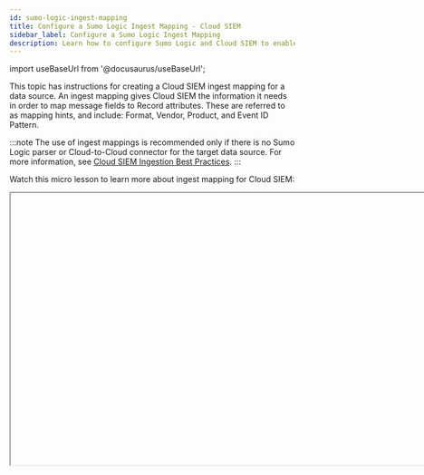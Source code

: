 ```yaml
---
id: sumo-logic-ingest-mapping
title: Configure a Sumo Logic Ingest Mapping - Cloud SIEM
sidebar_label: Configure a Sumo Logic Ingest Mapping
description: Learn how to configure Sumo Logic and Cloud SIEM to enable Sumo Logic to send log messages to Cloud SIEM, and Cloud SIEM to select a mapper to process the messages it receives from Sumo Logic.
---
```


import useBaseUrl from '@docusaurus/useBaseUrl';

This topic has instructions for creating a Cloud SIEM ingest mapping for a data source. An ingest mapping gives Cloud SIEM the information it needs in order to map message fields to Record attributes. These are referred to as mapping hints, and include: Format, Vendor, Product, and Event ID Pattern.

:::note
The use of ingest mappings is recommended only if there is no Sumo Logic parser or Cloud-to-Cloud connector for the target data source. For more information, see [Cloud SIEM Ingestion Best Practices](/docs/cse/ingestion/cse-ingestion-best-practices/).
:::

Watch this micro lesson to learn more about ingest mapping for Cloud SIEM:

<Iframe url="https://www.youtube.com/embed/luPl_IB9b8A?rel=0"
        width="854px"
        height="480px"
        id="myId"
        className="video-container"
        display="initial"
        position="relative"
        allow="accelerometer; autoplay=1; clipboard-write; encrypted-media; gyroscope; picture-in-picture"
        allowfullscreen
        />

import Iframe from 'react-iframe'; 

Watch this micro lesson to learn about forwarding ingested data to Cloud SIEM:

<Iframe url="https://www.youtube.com/embed/XCcu-YU9B5U?rel=0"
        width="854px"
        height="480px"
        id="myId"
        className="video-container"
        display="initial"
        position="relative"
        allow="accelerometer; autoplay=1; clipboard-write; encrypted-media; gyroscope; picture-in-picture"
        allowfullscreen
        />


## Before you start

Before you create ingest mapping for your messages, you need to determine the information described in the following subsections.

### How are your log messages formatted?

You need to know how your messages are formatted. Cloud SIEM supports messages in the following formats:

* Unstructured messages with a syslog header
* Unstructured messages without a syslog header
* JSON messages without a syslog header
* JSON messages with a syslog header
* CEF or LEEF messages with a syslog header
* CEF or LEEF messages without a syslog header
* Structured syslog data (key-value pairs) with a syslog header
* Microsoft Windows event logs in XML format
* Winlogbeats
* Messages that have been processed by Sumo Logic [Field Extraction
    Rules](/docs/manage/field-extractions).

### Determining Product, Vendor, and Event ID pattern

When you fill out the **Sumo Logic Ingest Mapping** page, for most of the supported message formats, all you need to select a value for **Format**. However, for the following formats, you also need to tell Cloud SIEM the **Product**, **Vendor**, and **Event ID template** for the messages:

* JSON messages without a syslog header
* JSON messages with a syslog header
* Structured syslog data (key-value pairs) with a syslog header
* Messages that have been processed by Sumo Logic Field Extraction Rules.

For these formats, Cloud SIEM uses the values you configure for **Product**, **Vendor**, and **Event ID** (in addition to **Format**) to select the appropriate Cloud SIEM mapper to process the messages. To verify the correct values, you can go to the **Log Mapping Details** page for the mapper in the Cloud SIEM UI. To do so:

1. In the Cloud SIEM UI, click the gear icon, then the **Log Mappings** link.<br/><img src={useBaseUrl('img/cse/log-mappings-link.png')} alt="Log Mappings link" width="400"/>
1. The **Log Mappings** page displays a list of mappers.<br/><img src={useBaseUrl('img/cse/log-mappings-page.png')} alt="Log Mappings page" width="800"/>
1. In the **Filters** area, you can filter the list of log mappings by
    typing in a keyword, or by selecting a field to filter by.<br/><img src={useBaseUrl('img/cse/log-mapping-filters.png')} alt="Log Mappings filters" width="800"/>
1. When you find the mapper you’re looking for, you can find the **Product**, **Vendor**, and **Event ID pattern** for a mapper on the **If Input Matches** side of the **Input/Output** side of the page.
    * **Format**. This is the value labeled **c** in the screenshot below.
    * **Product**. This is the value labeled **b** in the screenshot below.
    * **Vendor**. This is the value labeled **a** in the screenshot below.
    * **Event ID pattern**. This is the value labeled **d** in the screenshot below.<br/><img src={useBaseUrl('img/cse/mapping.png')} alt="Log Mapping details" width="800"/>

### Quick reference to configuring ingest mappings

This table in this section is a quick reference to supplying values for each supported message format on the **Create Sumo Logic Mapping** page in Cloud SIEM. This reference summarizes the step-by-step instructions provided below. 

| If your messages are... | Select this option for Format | Are Vendor, Product, andEvent ID pattern required? | How Cloud SIEM picks a mapper |
| :-- | :-- | :-- | :-- |
| Unstructured logs lines with a syslog header | Process Syslog with Valid Header | No | Cloud SIEM will send the messages to the mapper whose name is the same as the name of the pattern the message matches. |
| Unstructured log lines without a syslog header | Do not Process Syslog Header | No | Cloud SIEM will send the messages to the mapper whose name is the same as the name of the pattern the message matches.  |
| JSON without a syslog header | JSON | Yes | Cloud SIEM will send the messages to the log mapper with the **Format**, **Vendor**, **Product**, and **Event ID** pattern you enter in the **Sumo Ingest Mapping**. |
| JSON with a syslog header	Process Syslog with Valid Header | You’ll be prompted to select whether messages are JSON or key-value pairs. Choose “JSON”. | Yes | Cloud SIEM will send the messages to the log mapper with the **Format**, **Vendor**, **Product**, and **Event ID** pattern you enter in the **Sumo Ingest Mapping**. |
| CEF / LEEF with a syslog header | Process Syslog with Valid Header | No | Cloud SIEM will send the messages to the log mapper with the **Format**, **Vendor**, **Product**, and **Event ID** from the CEF/LEEF message. |
| CEF / LEEF without a syslog header | Do not Process Syslog Header | No | Cloud SIEM will send the messages to the log mapper with the **Format**, **Vendor**, **Product**, and **Event ID** from the CEF/LEEF message. |
| Structured syslog data (KV pairs) with syslog header | Process Syslog with Valid Header<br/>You’ll be prompted to select whether messages are JSON or key-value pairs. Choose “Key-Value”. Then supply delimiters. | Yes | Cloud SIEM will send the messages to the log mapper with the **Format**, **Vendor**, **Product**, and **Event ID** pattern you enter in the Sumo Ingest Mapping. |
| Microsoft Windows event logs in XML | Windows | No | Cloud SIEM will send a message to the log mapper whose:<br/>**Format** is “Windows”<br/>**Vendor** is “Microsoft”<br/>**Product** is “Windows”<br/>**Event** ID pattern is the value of `{channel}-{eventid}` from the Windows event, for example, “Security-1234”. |
| Winlogbeats | Winlogbeats | No | Cloud SIEM will send a message to the log mapper whose:<br/>**Format** is “Windows”<br/>**Vendor** is “Microsoft” <br/>**Product** is “Windows” <br/>**Event ID** pattern is the value of `{channel}-{eventid}` from the Windows event, for example, “Security-1234”. |
| Fields extracted from Sumo Logic-ingested messages | Extracted Fields JSON | Yes | Cloud SIEM will send the messages to the log mapper with the **Format**, **Vendor**, **Product**, and **Event ID** pattern you enter in the Sumo **Ingest Mapping.** |

## Configure Sumo Logic Ingest Mapping in Cloud SIEM

In this step, you configure a Sumo Logic Ingest Mapping in Cloud SIEM for the source category assigned to your source or collector you configured. The mapping tells Cloud SIEM the information it needs to select the right mapper to process messages that have been tagged with that source category. 

1. Click the gear icon, and select **Sumo Logic** under **Integrations**.<br/><img src={useBaseUrl('img/cse/integrations-sumologic.png')} alt="Integrations link" width="400"/>  
1. On the **Sumo Logic Ingest Mappings** page, click **Create**.<br/><img src={useBaseUrl('img/cse/ingest-mappings.png')} alt="Ingestion mappings" width="800"/>
1. On the **Create Sumo Logic Mapping** popup:
    1. **Source Category**. Enter the category you assigned to the HTTP Source or Hosted Collector. 
    1. **Format**. Follow the instructions for the type of messages your source collects:
        * [Unstructured messages with a syslog header](#unstructured-messages-with-a-syslog-header)
        * [Unstructured messages without a syslog header](#unstructured-messages-without-a-syslog-header)
        * [JSON messages without a syslog header](#json-messages-without-a-syslog-header)
        * [JSON messages with a syslog header](#json-messages-with-a-syslog-header)
        * [CEF or LEEF messages with a syslog header](#cef-or-leef-messages-with-a-syslog-header)
        * [CEF or LEEF messages without a syslog header](#cef-or-leef-messages-without-a-syslog-header)
        * [Structured syslog data (key-value pairs) with a syslog header](#structured-syslog-data-key-value-pairs-with-a-syslog-header)
        * [Microsoft Windows event logs in XML format](#microsoft-windows-event-logs-in-xml-format)
        * [Winlogbeats](#winlogbeats)
        * [Fields extracted from Sumo Logic-ingested messages](#fields-extracted-from-sumo-logic-ingested-messages)

### Unstructured messages with a syslog header

If your messages are unstructured with a syslog header, all you need to do is select “Process Syslog with Valid Header” for **Format**. 

<img src={useBaseUrl('img/cse/create-mapping-1.png')} alt="Create mapping" width="400"/>

### Unstructured messages without a syslog header

If your messages are unstructured without a syslog header, all you need to do is select “Do not Process Syslog Header” for **Format**. 

<img src={useBaseUrl('img/cse/create-mapping-3.png')} alt="Create mapping without header" width="400"/>

### JSON messages without a syslog header

If your messages are JSON format without a syslog header, there are required and optional configuration settings.

#### Required settings: Format, Vendor, Product, and Event ID

1. For **Format**, select “JSON”. 
1. You must specify values for **Vendor**, **Product**, and **Event ID**, which Cloud SIEM will use to determine what mapper to use for your messages. If you don’t know these values, see [Determining Product, Vendor, and Event ID pattern](#determining-product-vendor-and-event-id-pattern), above. <br/><img src={useBaseUrl('img/cse/create-mapping-2.png')} alt="Create mapping with JSON format" width="400"/> 

#### Optional settings: Advanced JSON Parsing

If you would like to manipulate the JSON data before it’s flattened and parsed, expand the **Advanced JSON Parsing** section of the popup.<br/><img src={useBaseUrl('img/cse/advanced-json-parsing.png')} alt="Advanced JSON parsing" width="400"/>

1. **JSON Explode**. This option takes a JSON array value (flattened value) and creates multiple copies of the log line, one for each value of the array. You can only apply JSON Explode to one attribute within the JSON. For example, given the following example JSON log:  

    `{ “animals” : { “pets” : [“cat”, “dog”], “owned”: “true”}, “kids”: “none”}`  


    Setting the JSON Explode to `animals.pets` results in the creation of two separate raw log lines:  

    `{ “animals” : { “pets” : “dog”, “owned”: “true”}, “kids”: “none”}{ “animals” : { “pets” : “cat”, “owned”: “true”}, “kids”: “none”}`  

     
1. **JSON Zip Operations**. Collapses JSON arrays in which key-value
    pairs are repeated with a common key identifier and value
    identifier. For example, given the following JSON array:  

    `{ “pets” : [ {“name” : “fluffy”}, {“type”: “cat”}, {“name”: “fido”, “type” : “dog”}, {“name”: “sammy”, “type” : “snake}]}`  

    The JSON Zip operation will turn the array into:   

    `{ “pets” : { “fluffy” : “cat” , “fido” : “dog”, “sammy” : “snake”}}`  

    The JSON Zip parameters are:

* **Key Name**. The name of the attribute whose value is the array to zip.
* **Match Key**. The name of the attribute that represents the key in the output. In the example above, it’s `name`.
* **Match Value**. The attribute in the array object that represents the value in the final output. In the example above it’s `type`.

### JSON messages with a syslog header

If your messages are JSON format with a syslog header:

1. **Format**. Select “Process Syslog with Valid Header”. 
1. **Syslog Format**. Choose “JSON”.
1. You must specify values for **Vendor**, **Product,** and **Event ID**, which Cloud SIEM will use to determine what mapper to use for your messages. If you don’t know these values, see [Determining Product, Vendor, and Event ID pattern](#determining-product-vendor-and-event-id-pattern).<br/><img src={useBaseUrl('img/cse/create-mapping-4.png')} alt="JSON message with syslog header" width="400"/>  

### CEF or LEEF messages with a syslog header

If your messages are CEF or LEEF messages with a syslog header, all you need to do is select “Process Syslog with Valid Header” for **Format**.

Don’t specify **Syslog Format**. 

Don’t specify **Vendor**, **Product,** or **Event ID**. Cloud SIEM can determine those values from the CEF or LEEF message itself.<br/><img src={useBaseUrl('img/cse/create-mapping-1.png')} alt="Process syslog with valid header" width="400"/> 

### CEF or LEEF messages without a syslog header

If your messages are CEF or LEEF messages without a syslog header, all you need to do is select “Do Not Process Syslog Header” for **Format**.

Don’t specify **Syslog Format**. 

Don’t specify **Vendor**, **Product**, or **Event ID**. Cloud SIEM can determine those values from the CEF or LEEF message itself.<br/><img src={useBaseUrl('img/cse/create-mapping-3.png')} alt="CEF or LEEF messages without header" width="400"/>

### Structured syslog data (key-value pairs) with a syslog header

If your messages are structured syslog data (key-value pairs) with a syslog header:

1. **Format**. Select “Process Syslog with Valid Header”. 
1. **Syslog Format**. Choose “Key-Value”.
1. The popup refreshes, with options for syslog delimiters.
1. **Syslog Delimiter**. This is the delimiter between the key-value pairs.
1. **Syslog kv Delimiter**. This is the delimiter between a key and a value.
1. You must specify values for **Vendor**, **Product**, and **Event ID**, which Cloud SIEM will use to determine what mapper to use for your messages. If you don’t know these values, see [Determining Product, Vendor, and Event ID pattern](#determining-product-vendor-and-event-id-pattern).<br/><img src={useBaseUrl('img/cse/syslog-delimiters.png')} alt="Syslog delimiters" width="400"/>  

### Microsoft Windows event logs in XML format

If your messages are Windows event logs in XML format, all you need to do is select “Windows” for **Format**.

Cloud SIEM will determine the appropriate mapper to use from individual events. It will select the mapper whose:

* **Format** is “Windows”.
* **Vendor** is “Microsoft”.
* **Product** is “Windows”.
* **Event ID** is the value of `{channel}-{eventid}`, for example, “Security-1234”.

<img src={useBaseUrl('img/cse/windows.png')} alt="Windows mapping" width="400"/>


### Winlogbeats

If your messages are from Winlogbeats, all you need to do is select “Winlogbeats” for **Format**.

Cloud SIEM will determine the appropriate mapper to use from individual events. It will select the mapper whose:

* **Format** is “Windows”.
* **Vendor** is “Microsoft”.
* **Product** is “Windows”.
* **Event ID** is the value of `{channel}-{eventid}`, for example, “Security-1234”.

<img src={useBaseUrl('img/cse/winlogbeats.png')} alt="Winlogbeats" width="400"/>

### Fields extracted from Sumo Logic-ingested messages

If the messages with the source category you’ve specified in the mapping have had Sumo Logic Field Extraction Rules applied to them:

1. **Format**. Select “Extracted Fields JSON”
1. You must specify values for **Vendor**, **Product**, and **Event ID**, which Cloud SIEM will use to determine what mapper to use for your messages. If you don’t know these values, see [Determining Product, Vendor, and Event ID pattern](#determining-product-vendor-and-event-id-pattern). 

<img src={useBaseUrl('img/cse/extracted-fields-json.png')} alt="Extracted fields JSON" width="400"/>

## Enable mapping

For Cloud SIEM to be able to select a mapper for messages from Sumo Logic, a valid ingest mapping must be configured and enabled for the source category associated with incoming messages. 

To enable the mapping you have created, move the **Enabled** slider to “On”.
